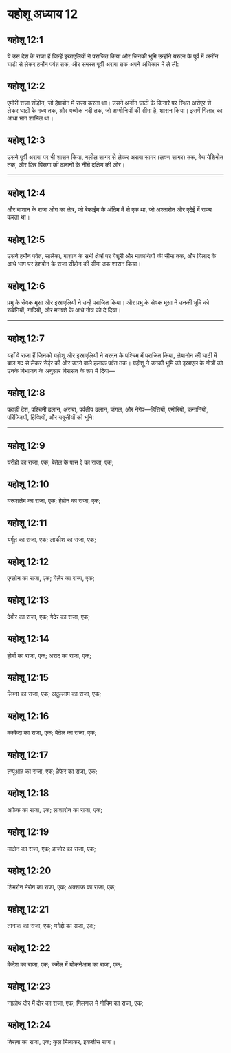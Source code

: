 # यहोशू अध्याय 12

## यहोशू 12:1

ये उस देश के राजा हैं जिन्हें इस्राएलियों ने पराजित किया और जिनकी भूमि उन्होंने यरदन के पूर्व में अर्नोन घाटी से लेकर हर्मोन पर्वत तक, और समस्त पूर्वी अराबा तक अपने अधिकार में ले ली:

## यहोशू 12:2

एमोरी राजा सीहोन, जो हेशबोन में राज्य करता था। उसने अर्नोन घाटी के किनारे पर स्थित अरोएर से लेकर घाटी के मध्य तक, और यब्बोक नदी तक, जो अम्मोनियों की सीमा है, शासन किया। इसमें गिलाद का आधा भाग शामिल था।

## यहोशू 12:3

उसने पूर्वी अराबा पर भी शासन किया, गलील सागर से लेकर अराबा सागर (लवण सागर) तक, बेथ येशिमोत तक, और फिर पिसगा की ढलानों के नीचे दक्षिण की ओर।

---

## यहोशू 12:4

और बाशान के राजा ओग का क्षेत्र, जो रेफाईम के अंतिम में से एक था, जो अश्तारोत और एद्रेई में राज्य करता था।

## यहोशू 12:5

उसने हर्मोन पर्वत, सालेका, बाशान के सभी क्षेत्रों पर गेशूरी और माकाथियों की सीमा तक, और गिलाद के आधे भाग पर हेशबोन के राजा सीहोन की सीमा तक शासन किया।

## यहोशू 12:6

प्रभु के सेवक मूसा और इस्राएलियों ने उन्हें पराजित किया। और प्रभु के सेवक मूसा ने उनकी भूमि को रूबेनियों, गादियों, और मनश्शे के आधे गोत्र को दे दिया।

---

## यहोशू 12:7

यहाँ वे राजा हैं जिनको यहोशू और इस्राएलियों ने यरदन के पश्चिम में पराजित किया, लेबानोन की घाटी में बाल गद से लेकर सेईर की ओर उठने वाले हलाक पर्वत तक। यहोशू ने उनकी भूमि को इस्राएल के गोत्रों को उनके विभाजन के अनुसार विरासत के रूप में दिया—

## यहोशू 12:8

पहाड़ी देश, पश्चिमी ढलान, अराबा, पर्वतीय ढलान, जंगल, और नेगेव—हित्तियों, एमोरियों, कनानियों, परिज्जियों, हिव्वियों, और यबूसीयों की भूमि:

---

## यहोशू 12:9

यरीहो का राजा, एक; बेतेल के पास ऐ का राजा, एक;

## यहोशू 12:10

यरूशलेम का राजा, एक; हेब्रोन का राजा, एक;

## यहोशू 12:11

यर्मूत का राजा, एक; लाकीश का राजा, एक;

## यहोशू 12:12

एग्लोन का राजा, एक; गेज़ेर का राजा, एक;

## यहोशू 12:13

देबीर का राजा, एक; गेदेर का राजा, एक;

## यहोशू 12:14

होर्मा का राजा, एक; अराद का राजा, एक;

## यहोशू 12:15

लिब्ना का राजा, एक; अदुल्लाम का राजा, एक;

## यहोशू 12:16

मक्केदा का राजा, एक; बेतेल का राजा, एक;

## यहोशू 12:17

तप्पूआह का राजा, एक; हेफेर का राजा, एक;

## यहोशू 12:18

अफेक का राजा, एक; लाशारोन का राजा, एक;

## यहोशू 12:19

मादोन का राजा, एक; हाजोर का राजा, एक;

## यहोशू 12:20

शिमरोन मेरोन का राजा, एक; अक्शाफ का राजा, एक;

## यहोशू 12:21

तानाक का राजा, एक; मगेद्दो का राजा, एक;

## यहोशू 12:22

केदेश का राजा, एक; कर्मेल में योकनेआम का राजा, एक;

## यहोशू 12:23

नाफ़ोथ दोर में दोर का राजा, एक; गिलगाल में गोयिम का राजा, एक;

## यहोशू 12:24

तिरज़ा का राजा, एक; कुल मिलाकर, इकत्तीस राजा।
